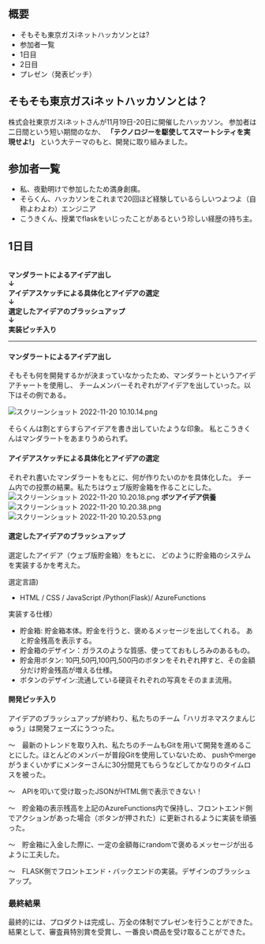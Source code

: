 ## 概要

- そもそも東京ガスiネットハッカソンとは?
- 参加者一覧
- 1日目
- 2日目
- プレゼン（発表ピッチ）


## そもそも東京ガスiネットハッカソンとは？

株式会社東京ガスiネットさんが11月19日-20日に開催したハッカソン。
参加者は二日間という短い期間のなか、
<strong>「テクノロジーを駆使してスマートシティを実現せよ!」</strong>
という大テーマのもと、開発に取り組みました。


## 参加者一覧
- 私、夜勤明けで参加したため満身創痍。
- そらくん、ハッカソンをこれまで20回ほど経験しているらしいつよつよ（自称よわよわ）エンジニア
- こうきくん、授業でflaskをいじったことがあるという珍しい経歴の持ち主。


## 1日目
<br>
<strong>
マンダラートによるアイデア出し<br>
↓<br>
アイデアスケッチによる具体化とアイデアの選定<br>
↓<br>
選定したアイデアのブラッシュアップ<br>
↓<br>
実装ピッチ入り<br>
</strong>

---


#### マンダラートによるアイデア出し
そもそも何を開発するかが決まっていなかったため、マンダラートというアイデアチャートを使用し、
チームメンバーそれぞれがアイデアを出していった。以下はその例である。

![スクリーンショット 2022-11-20 10.10.14.png](https://qiita-image-store.s3.ap-northeast-1.amazonaws.com/0/2884108/63fb02d2-4c38-78e7-3036-7fe056330eef.png)

そらくんは割とすらすらアイデアを書き出していたような印象。
私とこうきくんはマンダラートをあまりうめられず。

#### アイデアスケッチによる具体化とアイデアの選定
それぞれ書いたマンダラートをもとに、何が作りたいのかを具体化した。
チーム内での投票の結果。私たちはウェブ版貯金箱を作ることにした。
![スクリーンショット 2022-11-20 10.20.18.png](https://qiita-image-store.s3.ap-northeast-1.amazonaws.com/0/2884108/2d270402-bfc7-429c-7427-2736cd8dde29.png)
<strong> ボツアイデア供養 </strong>
![スクリーンショット 2022-11-20 10.20.38.png](https://qiita-image-store.s3.ap-northeast-1.amazonaws.com/0/2884108/6ffad4c6-0bd6-975d-1c14-54be5d6677ad.png)
![スクリーンショット 2022-11-20 10.20.53.png](https://qiita-image-store.s3.ap-northeast-1.amazonaws.com/0/2884108/29646069-bf38-ef22-3581-023901187222.png)

#### 選定したアイデアのブラッシュアップ
選定したアイデア（ウェブ版貯金箱）をもとに、
どのように貯金箱のシステムを実装するかを考えた。

選定言語) 
- HTML / CSS / JavaScript /Python(Flask)/ AzureFunctions

実装する仕様）
- 貯金箱: 貯金箱本体。貯金を行うと、褒めるメッセージを出してくれる。 あと貯金残高を表示する。
- 貯金箱のデザイン：ガラスのような質感、使ってておもしろみのあるもの。
- 貯金用ボタン: 10円,50円,100円,500円のボタンをそれぞれ押すと、その金額分だけ貯金残高が増える仕様。
- ボタンのデザイン:流通している硬貨それぞれの写真をそのまま流用。

#### 開発ピッチ入り
アイデアのブラッシュアップが終わり、私たちのチーム「ハリガネマスクまんじゅう」は開発フェーズにうつった。

〜　最新のトレンドを取り入れ、私たちのチームもGitを用いて開発を進めることにした。ほとんどのメンバーが普段Gitを使用していないため、
pushやmergeがうまくいかずにメンターさんに30分間見てもらうなどしてかなりのタイムロスを被った。

〜　APIを叩いて受け取ったJSONがHTML側で表示できない！

〜　貯金箱の表示残高を上記のAzureFunctions内で保持し、フロントエンド側でアクションがあった場合（ボタンが押された）に更新されるように実装を頑張った。

〜　貯金箱に入金した際に、一定の金額毎にrandomで褒めるメッセージが出るように工夫した。

〜　FLASK側でフロントエンド・バックエンドの実装。デザインのブラッシュアップ。


### 最終結果
最終的には、プロダクトは完成し、万全の体制でプレゼンを行うことができた。
結果として、審査員特別賞を受賞し、一番良い商品を受け取ることができた。
